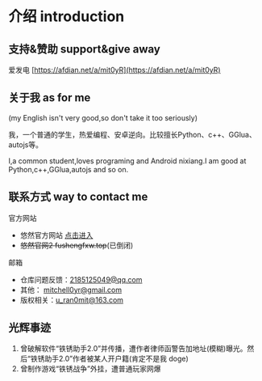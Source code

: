 # 介绍 introduction
## 支持&赞助    support&give away
爱发电 [https://afdian.net/a/mit0yR](https://afdian.net/a/mit0yR)
## 关于我    as for me
(my English isn't very good,so don't take it too seriously)

我，一个普通的学生，热爱编程、安卓逆向。比较擅长Python、c++、GGlua、autojs等。

I,a common student,loves programing and Android nixiang.I am good at Python,c++,GGlua,autojs and so on.

## 联系方式    way to contact me
官方网站
- 悠然官方网站 [点击进入](http://www.u-ran.top)
- ~~悠然官网2 fushengfxw.top~~(已倒闭)

邮箱
- 仓库问题反馈：2185125049@qq.com
- 其他： mitchell0yr@gmail.com
- 版权相关：u_ran0mit@163.com
## 光辉事迹
1. 曾破解软件“铁锈助手2.0”并传播，遭作者律师函警告加地址(模糊)曝光。然后“铁锈助手2.0”作者被某人开户籍(肯定不是我 doge)
2. 曾制作游戏“铁锈战争”外挂，遭普通玩家网爆
